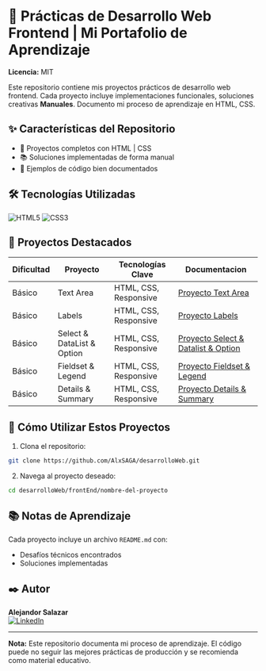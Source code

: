 
# 🎨 Prácticas de Desarrollo Web Frontend | Mi Portafolio de Aprendizaje
**Licencia:** MIT

Este repositorio contiene mis proyectos prácticos de desarrollo web frontend. Cada proyecto incluye implementaciones funcionales, soluciones creativas  **Manuales**. Documento mi proceso de aprendizaje en HTML, CSS.

## ✨ Características del Repositorio
- 🎯 Proyectos completos con HTML | CSS
- 📚 Soluciones implementadas de forma manual
- 🧪 Ejemplos de código bien documentados
## 🛠️ Tecnologías Utilizadas
![HTML5](https://img.shields.io/badge/-HTML5-E34F26?logo=html5&logoColor=white)
![CSS3](https://img.shields.io/badge/-CSS3-1572B6?logo=css3)

## 📌 Proyectos Destacados
| Dificultad | Proyecto                   | Tecnologías Clave     | Documentacion                                                                       |
| ---------- | -------------------------- | --------------------- | ----------------------------------------------------------------------------------- |
| Básico     | Text Area                  | HTML, CSS, Responsive | [Proyecto Text Area](frontEnd/01-text_area/README.md)                               |
| Básico     | Labels                     | HTML, CSS, Responsive | [Proyecto Labels](frontEnd/02-labels/README.md)                                     |
| Básico     | Select & DataList & Option | HTML, CSS, Responsive | [Proyecto Select & Datalist & Option](frontEnd/03-Select_Datalist_Option/README.md) |
| Básico     | Fieldset & Legend          | HTML, CSS, Responsive | [Proyecto Fieldset & Legend](frontEnd/04-fieldset_legend/README.md)                 |
| Básico     | Details & Summary          | HTML, CSS, Responsive | [Proyecto Details & Summary](frontEnd/05-Details_Summary/README.md)                 |
## 🚀 Cómo Utilizar Estos Proyectos
1. Clona el repositorio:
```bash
git clone https://github.com/AlxSAGA/desarrolloWeb.git
```
2. Navega al proyecto deseado:
```bash
cd desarrolloWeb/frontEnd/nombre-del-proyecto
```

## 📚 Notas de Aprendizaje
Cada proyecto incluye un archivo `README.md` con:
- Desafíos técnicos encontrados
- Soluciones implementadas
## ✒️ Autor
**Alejandor Salazar**   
[![LinkedIn](https://img.shields.io/badge/-LinkedIn-0A66C2?logo=linkedin)](https://linkedin.com/in/0xalxsg)

---

**Nota:** Este repositorio documenta mi proceso de aprendizaje. El código puede no seguir las mejores prácticas de producción y se recomienda como material educativo.
 